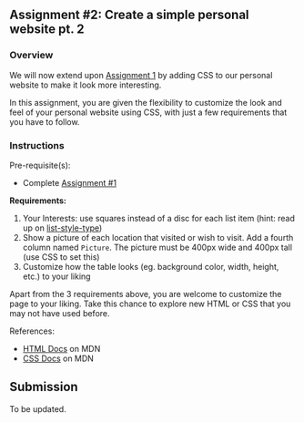 ## Assignment #2: Create a simple personal website pt. 2

### Overview

We will now extend upon [Assignment 1][a1] by adding CSS to our personal
website to make it look more interesting.

In this assignment, you are given the flexibility to customize the look and feel
of your personal website using CSS, with just a few requirements that you have
to follow.

### Instructions

Pre-requisite(s):
- Complete [Assignment #1][a1]

**Requirements:**
1. Your Interests: use squares instead of a disc for each list item (hint: read up on [list-style-type](list-style-type))
2. Show a picture of each location that visited or wish to visit. Add a fourth
column named `Picture`. The picture must be 400px wide and 400px tall (use CSS to set this)
3. Customize how the table looks (eg. background color, width, height, etc.) to your liking 

Apart from the 3 requirements above, you are welcome to customize the page to your liking. Take this chance to explore new
HTML or CSS that you may not have used before.


References:
- [HTML Docs][html-docs] on MDN
- [CSS Docs][css-docs] on MDN

## Submission

To be updated.

[a1]: ./a1.md
[list-style-type]: https://developer.mozilla.org/en-US/docs/Web/CSS/list-style-type
[html-docs]: https://developer.mozilla.org/en-US/docs/Web/HTML
[css-docs]: https://developer.mozilla.org/en-US/docs/Web/CSS
